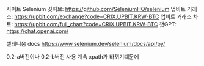사이트
Selenium 깃허브: https://github.com/SeleniumHQ/selenium
업비트 거래소: https://upbit.com/exchange?code=CRIX.UPBIT.KRW-BTC 
업비트 거래소 차트: https://upbit.com/full_chart?code=CRIX.UPBIT.KRW-BTC
챗GPT: https://chat.openai.com/


셀레니움 docs
https://www.selenium.dev/selenium/docs/api/py/

0.2-a버전이나
0.2-b버전 사용 계속 xpath가 바뀌기떄문에


